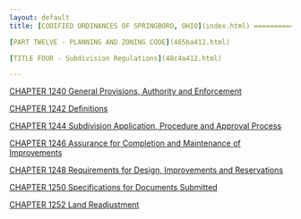 ```yaml
---
layout: default 
title: [CODIFIED ORDINANCES OF SPRINGBORO, OHIO](index.html) =====================================================

[PART TWELVE - PLANNING AND ZONING CODE](465ba412.html)

[TITLE FOUR - Subdivision Regulations](48c4a412.html)

---
```


[CHAPTER 1240 General Provisions, Authority and
Enforcement](48d0a412.html)

[CHAPTER 1242 Definitions](4951a412.html)

[CHAPTER 1244 Subdivision Application, Procedure and Approval
Process](4a0ca412.html)

[CHAPTER 1246 Assurance for Completion and Maintenance of
Improvements](4aa4a412.html)

[CHAPTER 1248 Requirements for Design, Improvements and
Reservations](4aeca412.html)

[CHAPTER 1250 Specifications for Documents Submitted](4bcfa412.html)

[CHAPTER 1252 Land Readjustment](4c3ba412.html)
